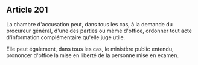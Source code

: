 Article 201
----
La chambre d'accusation peut, dans tous les cas, à la demande du procureur
général, d'une des parties ou même d'office, ordonner tout acte d'information
complémentaire qu'elle juge utile.

Elle peut également, dans tous les cas, le ministère public entendu, prononcer
d'office la mise en liberté de la personne mise en examen.

